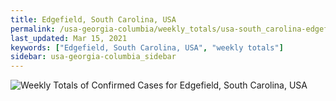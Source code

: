 ```yaml
---
title: Edgefield, South Carolina, USA
permalink: /usa-georgia-columbia/weekly_totals/usa-south_carolina-edgefield-weekly_totals.html
last_updated: Mar 15, 2021
keywords: ["Edgefield, South Carolina, USA", "weekly totals"]
sidebar: usa-georgia-columbia_sidebar
---
```


![Weekly Totals of Confirmed Cases for Edgefield, South Carolina, USA](/covid_tracker/images/graphs/usa-south_carolina-edgefield-weekly_totals_graph.png)
